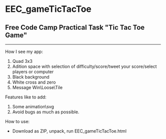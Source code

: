 # EEC_gameTicTacToe

## Free Code Camp Practical Task "Tic Tac Toe Game"

***
How I see my app:
1. Quad 3x3
2. Adition space with selection of difficulty/score/tweet your score/select players or computer
3. Black background
4. White cross and zero
5. Message Win\Loose\Tile

Features like to add:
1. Some animation\svg
2. Avoid bugs as much as possible.

How to use:
  * Download as ZIP, unpack, run EEC_gameTicTacToe.html

